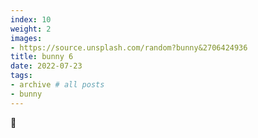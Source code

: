 ```yaml
---
index: 10
weight: 2
images:
- https://source.unsplash.com/random?bunny&2706424936
title: bunny 6
date: 2022-07-23
tags:
- archive # all posts
- bunny
---
```


🐇
